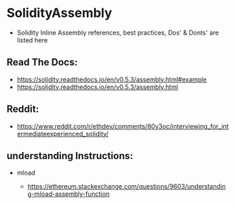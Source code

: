 # SolidityAssembly

- Solidity Inline Assembly references, best practices, Dos' & Donts' are listed here

## Read The Docs:

- https://solidity.readthedocs.io/en/v0.5.3/assembly.html#example
- https://solidity.readthedocs.io/en/v0.5.3/assembly.html


## Reddit:

- https://www.reddit.com/r/ethdev/comments/80y3oc/interviewing_for_intermediateexperienced_solidity/

## understanding Instructions:

- mload

  - https://ethereum.stackexchange.com/questions/9603/understanding-mload-assembly-function
